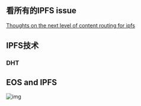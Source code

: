 

## 看所有的IPFS issue

[Thoughts on the next level of content routing for ipfs](https://github.com/ipfs/notes/issues/162)

## IPFS技术

### DHT

## EOS and IPFS

![img](http://opuclx9sq.bkt.clouddn.com/2018-05-21-033312.jpg)



